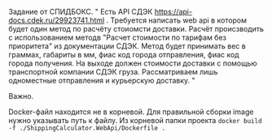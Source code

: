 Задание от СПИДБОКС.
"
Есть API СДЭК https://api-docs.cdek.ru/29923741.html .
Требуется написать web api в котором будет один метод по расчёту стоиомсти доставки. Расчёт происзводить с использованием методв "Расчет стоимости по тарифам без приоритета" из документации СДЭК.
Метод будет принимать вес в граммах, габариты в мм, фиас код города отправления, фиас код города получения. На выходе должен стоимости доставки с помощью транспортной компании СДЭК груза. Рассматриваем лишь одноместные отправления и курьерскую доставку.
"

Важно.

Docker-файл находится не в корневой. Для правильной сборки image нужно указывать путь к файлу. Из корневой папки проекта `docker build -f ./ShippingCalculator.WebApi/Dockerfile .`
